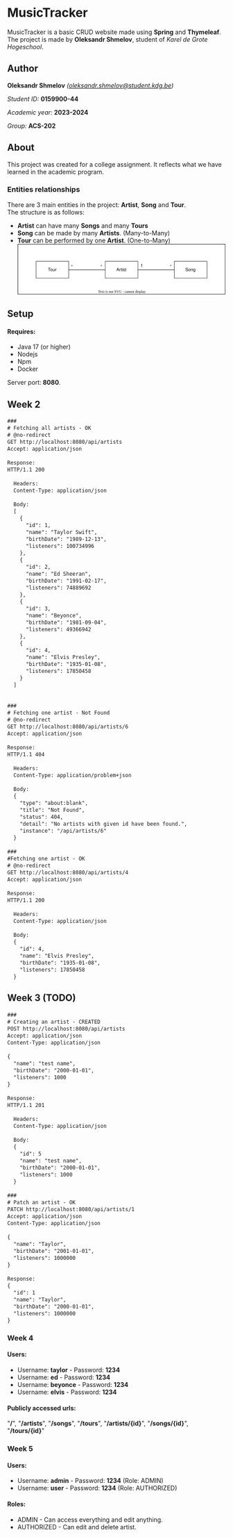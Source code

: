 # MusicTracker 
MusicTracker is a basic CRUD website made using <b>Spring</b> and <b>Thymeleaf</b>. The project is made by <b>Oleksandr Shmelov</b>, student of <i>Karel de Grote Hogeschool</i>.

## Author
<b>Oleksandr Shmelov</b> <i>(oleksandr.shmelov@student.kdg.be)</i> 
<p><i> Student ID:</i> <b>0159900-44</b></p>
<p><i> Academic year:</i> <b>2023-2024</b></p>
<p><i> Group:</i> <b>ACS-202</b></p>

## About
This project was created for a college assignment.
It reflects what we have learned in the academic program.

### Entities relationships
There are 3 main entities in the project: <b>Artist</b>, <b>Song</b> and <b>Tour</b>.  
The structure is as follows:
* <b>Artist</b> can have many <b>Songs</b> and many <b>Tours</b>
* <b>Song</b> can be made by many <b>Artists</b>. (Many-to-Many)
* <b>Tour</b> can be performed by one <b>Artist</b>. (One-to-Many)
  ![](.gitlab/prog5_relations.svg)
## Setup

#### Requires:
* Java 17 (or higher)
* Nodejs
* Npm
* Docker

Server port:<b> 8080</b>.


## Week 2
```http request
###
# Fetching all artists - OK 
# @no-redirect
GET http://localhost:8080/api/artists
Accept: application/json

Response:
HTTP/1.1 200 
  
  Headers:
  Content-Type: application/json
  
  Body:
  [
    {
      "id": 1,
      "name": "Taylor Swift",
      "birthDate": "1989-12-13",
      "listeners": 100734996
    },
    {
      "id": 2,
      "name": "Ed Sheeran",
      "birthDate": "1991-02-17",
      "listeners": 74889692
    },
    {
      "id": 3,
      "name": "Beyonce",
      "birthDate": "1981-09-04",
      "listeners": 49366942
    },
    {
      "id": 4,
      "name": "Elvis Presley",
      "birthDate": "1935-01-08",
      "listeners": 17850458
    }
  ]


###
# Fetching one artist - Not Found
# @no-redirect
GET http://localhost:8080/api/artists/6
Accept: application/json

Response:
HTTP/1.1 404 
  
  Headers:
  Content-Type: application/problem+json
  
  Body:
  {
    "type": "about:blank",
    "title": "Not Found",
    "status": 404,
    "detail": "No artists with given id have been found.",
    "instance": "/api/artists/6"
  }

###
#Fetching one artist - OK
# @no-redirect
GET http://localhost:8080/api/artists/4
Accept: application/json

Response:
HTTP/1.1 200 
  
  Headers:
  Content-Type: application/json
  
  Body:
  {
    "id": 4,
    "name": "Elvis Presley",
    "birthDate": "1935-01-08",
    "listeners": 17850458
  }
```

## Week 3 (TODO)
```http request
###
# Creating an artist - CREATED
POST http://localhost:8080/api/artists
Accept: application/json
Content-Type: application/json

{
  "name": "test name",
  "birthDate": "2000-01-01",
  "listeners": 1000
}

Response:
HTTP/1.1 201 

  Headers:
  Content-Type: application/json
  
  Body:
  {
    "id": 5
    "name": "test name",
    "birthDate": "2000-01-01",
    "listeners": 1000
  }

###
# Patch an artist - OK
PATCH http://localhost:8080/api/artists/1
Accept: application/json
Content-Type: application/json

{
  "name": "Taylor",
  "birthDate": "2001-01-01",
  "listeners": 1000000
}

Response:
{
  "id": 1
  "name": "Taylor",
  "birthDate": "2000-01-01",
  "listeners": 1000000
}
```

### Week 4
#### Users:
* Username: <b>taylor</b> - Password: <b>1234</b>
* Username: <b>ed</b> - Password: <b>1234</b>
* Username: <b>beyonce</b> - Password: <b>1234</b>
* Username: <b>elvis</b> - Password: <b>1234</b>

#### Publicly accessed urls:
"<b>/</b>", "<b>/artists</b>", "<b>/songs</b>", "<b>/tours</b>", "<b>/artists/{id}</b>", "<b>/songs/{id}</b>", "<b>/tours/{id}</b>"


### Week 5
#### Users:
* Username: <b>admin</b> - Password: <b>1234</b> (Role: ADMIN)
* Username: <b>user</b> - Password: <b>1234</b> (Role: AUTHORIZED)

#### Roles:
* ADMIN - Can access everything and edit anything. 
* AUTHORIZED - Can edit and delete artist.
